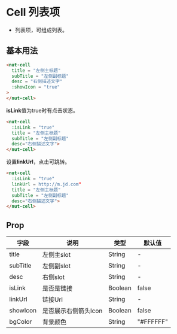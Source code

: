 # Cell 列表项

* 列表项，可组成列表。

## 基本用法

```html
<nut-cell 
  title = "左侧主标题" 
  subTitle = "左侧副标题"
  desc = "右侧描述文字"
  :showIcon = "true"
>
</nut-cell>
```

**isLink**值为true时有点击状态。

```html
<nut-cell 
  :isLink = "true"
  title = "左侧主标题"
  subTitle = "左侧副标题"
  desc="右侧描述文字">
</nut-cell>
```

设置**linkUrl**，点击可跳转。

```html
<nut-cell 
  :isLink = "true"
  linkUrl = http://m.jd.com"
  title = "左侧主标题" 
  subTitle = "左侧副标题"
  desc="右侧描述文字">
</nut-cell>
```

## Prop

| 字段 | 说明 | 类型 | 默认值|
|-----|-----|-----|-----|
| title | 左侧主slot | String | -|
| subTitle | 左侧副slot | String | -|
| desc | 右侧slot | String | - |
| isLink | 是否是链接 | Boolean | false|
| linkUrl | 链接Url | String | - |
| showIcon | 是否展示右侧箭头Icon | Boolean | false|
| bgColor | 背景颜色 | String | "#FFFFFF" |
